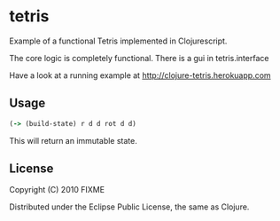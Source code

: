 # tetris

Example of a functional Tetris implemented in Clojurescript.

The core logic is completely functional.
There is a gui in tetris.interface 

Have a look at a running example at http://clojure-tetris.herokuapp.com

## Usage

``` clojure
(-> (build-state) r d d rot d d)
```

This will return an immutable state.

## License

Copyright (C) 2010 FIXME

Distributed under the Eclipse Public License, the same as Clojure.
